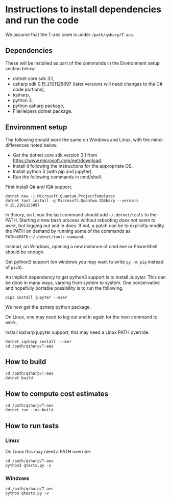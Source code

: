 # Instructions to install dependencies and run the code

We assume that the T-aes code is under `/path/qsharp/T-aes`.

## Dependencies

These will be installed as part of the commands in the Environment setup section below.
- dotnet core sdk 3.1,
- qsharp sdk 0.15.2101125897 (later versions will need changes to the C# code portions),
- iqsharp,
- python 3,
- python qsharp package,
- FileHelpers dotnet package.

## Environment setup

The following should work the same on Windows and Linux, with the minor differences noted below.

- Get the dotnet core sdk version 3.1 from https://www.microsoft.com/net/download.
- Install it following the instructions for the appropriate OS.
- Install python 3 (with pip and jupyter).
- Run the following commands in cmd/shell.

First install Q# and IQ# support.

```
dotnet new -i Microsoft.Quantum.ProjectTemplates
dotnet tool install -g Microsoft.Quantum.IQSharp --version 0.15.2101125897
```

In theory, on Linux the last command should add `~/.dotnet/tools` to the PATH. Starting a new bash process without rebooting *does not seem to work*, but logging out and in does.
If not, a patch can be to explicitly modify the PATH on demand by running some of the commands as `PATH=$PATH:~/.dotnet/tools command`.

Instead, on Windows, opening a new instance of cmd.exe or PowerShell should be enough.

Get python3 support (on windows you may want to write `py -m pip` instead of `pip3`).

An implicit dependency to get python3 support is to install Jupyter.
This can be done in many ways, varying from system to system. One conservative and hopefully portable possibility is to run the following.
```
pip3 install jupyter --user
```

We now get the qsharp python package.

On Linux, one may need to log out and in again for the next command to work.

Install iqsharp jupyter support; this may need a Linux PATH override.
```
dotnet iqsharp install --user
cd /path/qsharp/T-aes
```

## How to build
```
cd /path/qsharp/T-aes
dotnet build
```

## How to compute cost estimates
```
cd /path/qsharp/T-aes
dotnet run --no-build
```

## How to run tests

### Linux
On Linux this may need a PATH override.
```
cd /path/qsharp/T-aes
python3 qtests.py -v 
```

### Windows
```
cd /path/qsharp/T-aes
python qtests.py -v
```
